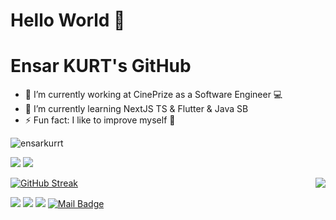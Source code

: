 
# Hello World 👋
# Ensar KURT's GitHub

- 🔭 I’m currently working at CinePrize as a Software Engineer 💻
- 🌱 I’m currently learning NextJS TS & Flutter & Java SB
- ⚡ Fun fact: I like to improve myself 💬

<p align="left"> <img src="https://komarev.com/ghpvc/?username=ensarkurrt" alt="ensarkurrt" /> </p>

[![](https://img.shields.io/twitter/follow/ensarkurrt?style=social)](https://www.twitter.com/ensarkurrt)
[![](https://img.shields.io/github/followers/ensarkurrt?style=social)](https://www.github.com/ensarkurrt)

<img align='right' src="https://github-readme-stats.vercel.app/api?username=ensarkurrt&show_icons=true&theme=radical">

[![GitHub Streak](https://github-readme-streak-stats.herokuapp.com?user=ensarkurrt&theme=dark)](https://git.io/streak-stats)

[![](https://img.shields.io/badge/twitter-%231DA1F2.svg?&style=for-the-badge&logo=twitter&logoColor=white)](https://www.twitter.com/ensarkurrt)
[![](https://img.shields.io/badge/linkedin-%230077B5.svg?&style=for-the-badge&logo=linkedin&logoColor=white)](https://www.linkedin.com/in/ensar-kurt-a23b92169/)
[![](https://img.shields.io/badge/instagram-%23E4405F.svg?&style=for-the-badge&logo=instagram&logoColor=white)](https://instagram.com/ensarkurrt)
[![Mail Badge](https://img.shields.io/badge/main@ensarkurt.com.tr-c14438?style=for-the-badge&logo=gmail&logoColor=white&link=mailto:main@ensarkurt.com.tr)](mailto:main@ensarkurt.com.tr)
